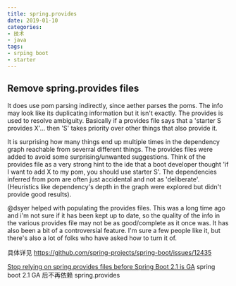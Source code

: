 ```yaml
---
title: spring.provides
date: 2019-01-10
categories:
- 技术
- java
tags:
- srping boot
- starter
---
```


## Remove spring.provides files

It does use pom parsing indirectly, since aether parses the poms. The info may look like its duplicating information but it isn't exactly. The provides is used to resolve ambiguity. Basically if a provides file says that a 'starter S provides X'... then 'S' takes priority over other things that also provide it.

It is surprising how many things end up multiple times in the dependency graph reachable from severral different things. The provides files were added to avoid some surprising/unwanted suggestions. Think of the provides file as a very strong hint to the ide that a boot developer thought 'if I want to add X to my pom, you should use starter S'. The dependencies inferred from pom are often just accidental and not as 'deliberate'. (Heuristics like dependency's depth in the graph were explored but didn't provide good results).

@dsyer helped with populating the provides files. This was a long time ago and i'm not sure if it has been kept up to date, so the quality of the info in the various provides file may not be as good/complete as it once was. It has also been a bit of a controversial feature. I'm sure a few people like it, but there's also a lot of folks who have asked how to turn it of.



具体详见 https://github.com/spring-projects/spring-boot/issues/12435

[Stop relying on spring.provides files before Spring Boot 2.1 is GA](https://github.com/spring-projects/spring-ide/issues/251)
spring boot 2.1 GA 后不再依赖 spring.provides



